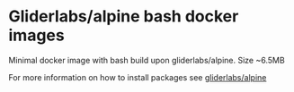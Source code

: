 # Gliderlabs/alpine bash docker images

Minimal docker image with bash build upon gliderlabs/alpine. Size ~6.5MB

For more information on how to install packages see [gliderlabs/alpine](https://github.com/gliderlabs/docker-alpine)